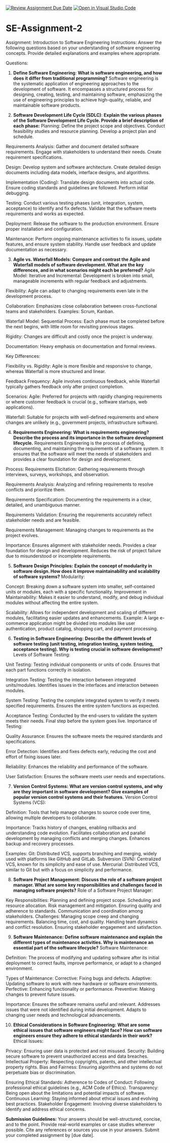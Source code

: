 [![Review Assignment Due Date](https://classroom.github.com/assets/deadline-readme-button-24ddc0f5d75046c5622901739e7c5dd533143b0c8e959d652212380cedb1ea36.svg)](https://classroom.github.com/a/-ucQIGTc)
[![Open in Visual Studio Code](https://classroom.github.com/assets/open-in-vscode-718a45dd9cf7e7f842a935f5ebbe5719a5e09af4491e668f4dbf3b35d5cca122.svg)](https://classroom.github.com/online_ide?assignment_repo_id=15244311&assignment_repo_type=AssignmentRepo)
# SE-Assignment-2
Assignment: Introduction to Software Engineering
Instructions:
Answer the following questions based on your understanding of software engineering concepts. Provide detailed explanations and examples where appropriate.

Questions:
1. **Define Software Engineering**: 
**What is software engineering, and how does it differ from traditional programming?**
Software engineering is the systematic application of engineering approaches to the development of software. It encompasses a structured process for designing, creating, testing, and maintaining software, emphasizing the use of engineering principles to achieve high-quality, reliable, and maintainable software products.

2. **Software Development Life Cycle (SDLC)**:
**Explain the various phases of the Software Development Life Cycle. Provide a brief description of each phase:**
Planning: Define the project scope and objectives.
Conduct feasibility studies and resource planning.
Develop a project plan and schedule.

Requirements Analysis: Gather and document detailed software requirements.
Engage with stakeholders to understand their needs.
Create requirement specifications.

Design: Develop system and software architecture.
Create detailed design documents including data models, interface designs, and algorithms.

Implementation (Coding): Translate design documents into actual code.
Ensure coding standards and guidelines are followed.
Perform initial debugging.

Testing: Conduct various testing phases (unit, integration, system, acceptance) to identify and fix defects.
Validate that the software meets requirements and works as expected.

Deployment: Release the software to the production environment.
Ensure proper installation and configuration.

Maintenance: Perform ongoing maintenance activities to fix issues, update features, and ensure system stability.
Handle user feedback and update documentation as necessary.

3. **Agile vs. Waterfall Models:**
**Compare and contrast the Agile and Waterfall models of software development. What are the key differences, and in what scenarios might each be preferred?**
Agile Model: 
Iterative and Incremental: Development is broken into small, manageable increments with regular feedback and adjustments.

Flexibility: Agile can adapt to changing requirements even late in the development process.

Collaboration: Emphasizes close collaboration between cross-functional teams and stakeholders.
Examples: Scrum, Kanban.

Waterfall Model:
Sequential Process: Each phase must be completed before the next begins, with little room for revisiting previous stages.

Rigidity: Changes are difficult and costly once the project is underway.

Documentation: Heavy emphasis on documentation and formal reviews.

Key Differences:

Flexibility vs. Rigidity: Agile is more flexible and responsive to change, whereas Waterfall is more structured and linear.

Feedback Frequency: Agile involves continuous feedback, while Waterfall typically gathers feedback only after project completion.

Scenarios:
Agile: Preferred for projects with rapidly changing requirements or where customer feedback is crucial (e.g., software startups, web applications).

Waterfall: Suitable for projects with well-defined requirements and where changes are unlikely (e.g., government projects, infrastructure software).

4. **Requirements Engineering:**
**What is requirements engineering? Describe the process and its importance in the software development lifecycle.**
Requirements Engineering is the process of defining, documenting, and maintaining the requirements of a software system. It ensures that the software will meet the needs of stakeholders and provides a clear foundation for design and development.

Process:
Requirements Elicitation: Gathering requirements through interviews, surveys, workshops, and observation.

Requirements Analysis: Analyzing and refining requirements to resolve conflicts and prioritize them.

Requirements Specification: Documenting the requirements in a clear, detailed, and unambiguous manner.

Requirements Validation: Ensuring the requirements accurately reflect stakeholder needs and are feasible.

Requirements Management: Managing changes to requirements as the project evolves.

Importance:
Ensures alignment with stakeholder needs.
Provides a clear foundation for design and development.
Reduces the risk of project failure due to misunderstood or incomplete requirements.

5. **Software Design Principles:**
**Explain the concept of modularity in software design. How does it improve maintainability and scalability of software systems?**
Modularity:

Concept: Breaking down a software system into smaller, self-contained units or modules, each with a specific functionality.
Improvement in Maintainability: Makes it easier to understand, modify, and debug individual modules without affecting the entire system.

Scalability: Allows for independent development and scaling of different modules, facilitating easier updates and enhancements.
Example: A large e-commerce application might be divided into modules like user authentication, product catalog, shopping cart, and payment processing.


6. **Testing in Software Engineering:**
**Describe the different levels of software testing (unit testing, integration testing, system testing, acceptance testing). Why is testing crucial in software development?**
Levels of Software Testing:

Unit Testing:
Testing individual components or units of code.
Ensures that each part functions correctly in isolation.

Integration Testing:
Testing the interaction between integrated units/modules.
Identifies issues in the interfaces and interaction between modules.

System Testing:
Testing the complete integrated system to verify it meets specified requirements.
Ensures the entire system functions as expected.

Acceptance Testing:
Conducted by the end-users to validate the system meets their needs.
Final step before the system goes live.
Importance of Testing:

Quality Assurance: Ensures the software meets the required standards and specifications.

Error Detection: Identifies and fixes defects early, reducing the cost and effort of fixing issues later.

Reliability: Enhances the reliability and performance of the software.

User Satisfaction: Ensures the software meets user needs and expectations.

7. **Version Control Systems:**
**What are version control systems, and why are they important in software development? Give examples of popular version control systems and their features.**
Version Control Systems (VCS):

Definition: Tools that help manage changes to source code over time, allowing multiple developers to collaborate.

Importance:
Tracks history of changes, enabling rollbacks and understanding code evolution.
Facilitates collaboration and parallel development by managing conflicts and merging changes.
Enhances backup and recovery processes.

Examples:
Git: Distributed VCS, supports branching and merging, widely used with platforms like GitHub and GitLab.
Subversion (SVN): Centralized VCS, known for its simplicity and ease of use.
Mercurial: Distributed VCS, similar to Git but with a focus on simplicity and performance.

8. **Software Project Management:**
**Discuss the role of a software project manager. What are some key responsibilities and challenges faced in managing software projects?**
Role of a Software Project Manager:

Key Responsibilities:
Planning and defining project scope.
Scheduling and resource allocation.
Risk management and mitigation.
Ensuring quality and adherence to standards.
Communication and coordination among stakeholders.
Challenges:
Managing scope creep and changing requirements.
Balancing time, cost, and quality.
Handling team dynamics and conflict resolution.
Ensuring stakeholder engagement and satisfaction.

9. **Software Maintenance:**
**Define software maintenance and explain the different types of maintenance activities. Why is maintenance an essential part of the software lifecycle?**
Software Maintenance:

Definition: The process of modifying and updating software after its initial deployment to correct faults, improve performance, or adapt to a changed environment.

Types of Maintenance:
Corrective: Fixing bugs and defects.
Adaptive: Updating software to work with new hardware or software environments.
Perfective: Enhancing functionality or performance.
Preventive: Making changes to prevent future issues.

Importance:
Ensures the software remains useful and relevant.
Addresses issues that were not identified during initial development.
Adapts to changing user needs and technological advancements.

10. **Ethical Considerations in Software Engineering:**
**What are some ethical issues that software engineers might face? How can software engineers ensure they adhere to ethical standards in their work?**
Ethical Issues:

Privacy: Ensuring user data is protected and not misused.
Security: Building secure software to prevent unauthorized access and data breaches.
Intellectual Property: Respecting copyrights, patents, and other intellectual property rights.
Bias and Fairness: Ensuring algorithms and systems do not perpetuate bias or discrimination.

Ensuring Ethical Standards:
Adherence to Codes of Conduct: Following professional ethical guidelines (e.g., ACM Code of Ethics).
Transparency: Being open about the limitations and potential impacts of software.
Continuous Learning: Staying informed about ethical issues and evolving best practices.
Stakeholder Engagement: Involving diverse stakeholders to identify and address ethical concerns.

**Submission Guidelines:**
Your answers should be well-structured, concise, and to the point.
Provide real-world examples or case studies wherever possible.
Cite any references or sources you use in your answers.
Submit your completed assignment by [due date].
